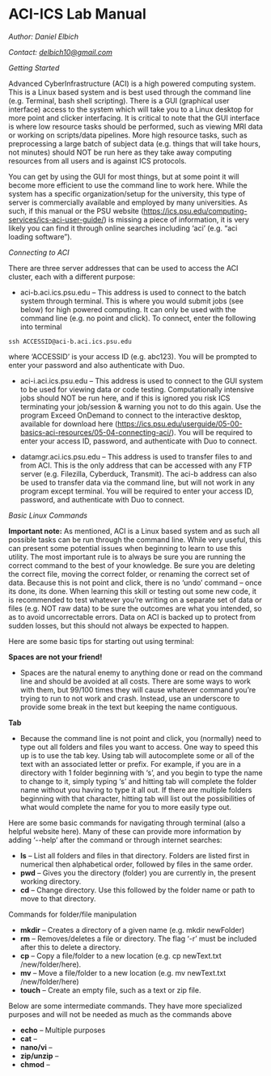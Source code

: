 # ACI-ICS Lab Manual
*Author: Daniel Elbich*

*Contact: delbich10@gmail.com*

*Getting Started*

Advanced CyberInfrastructure (ACI) is a high powered computing system. This is a Linux based system and is best used through the command line (e.g. Terminal, bash shell scripting). There is a GUI (graphical user interface) access to the system which will take you to a Linux desktop for more point and clicker interfacing. It is critical to note that the GUI interface is where low resource tasks should be performed, such as viewing MRI data or working on scripts/data pipelines. More high resource tasks, such as preprocessing a large batch of subject data (e.g. things that will take hours, not minutes) should NOT be run here as they take away computing resources from all users and is against ICS protocols. 

You can get by using the GUI for most things, but at some point it will become more efficient to use the command line to work here. While the system has a specific organization/setup for the university, this type of server is commercially available and employed by many universities. As such, if this manual or the PSU website (https://ics.psu.edu/computing-services/ics-aci-user-guide/) is missing a piece of information, it is very likely you can find it through online searches including ‘aci’ (e.g. “aci loading software”).


*Connecting to ACI*

There are three server addresses that can be used to access the ACI cluster, each with a different purpose:
- aci-b.aci.ics.psu.edu – This address is used to connect to the batch system through terminal. This is where you would submit jobs (see below) for high powered computing. It can only be used with the command line (e.g. no point and click). To connect, enter the following into terminal

```ssh ACCESSID@aci-b.aci.ics.psu.edu```

where ‘ACCESSID’ is your access ID (e.g. abc123). You will be prompted to enter your password and also authenticate with Duo.

- aci-i.aci.ics.psu.edu – This address is used to connect to the GUI system to be used for viewing data or code testing. Computationally intensive jobs should NOT be run here, and if this is ignored you risk ICS terminating your job/session & warning you not to do this again. Use the program Exceed OnDemand to connect to the interactive desktop, available for download here (https://ics.psu.edu/userguide/05-00-basics-aci-resources/05-04-connecting-aci/). You will be required to enter your access ID, password, and authenticate with Duo to connect.

- datamgr.aci.ics.psu.edu – This address is used to transfer files to and from ACI. This is the only address that can be accessed with any FTP server (e.g. Filezilla, Cyberduck, Transmit). The aci-b address can also be used to transfer data via the command line, but will not work in any program except terminal. You will be required to enter your access ID, password, and authenticate with Duo to connect.

*Basic Linux Commands*

**Important note:**
As mentioned, ACI is a Linux based system and as such all possible tasks can be run through the command line. While very useful, this can present some potential issues when beginning to learn to use this utility. The most important rule is to always be sure you are running the correct command to the best of your knowledge. Be sure you are deleting the correct file, moving the correct folder, or renaming the correct set of data. Because this is not point and click, there is no ‘undo’ command – once its done, its done. When learning this skill or testing out some new code, it is recommended to test whatever you’re writing on a separate set of data or files (e.g. NOT raw data) to be sure the outcomes are what you intended, so as to avoid uncorrectable errors. Data on ACI is backed up to protect from sudden losses, but this should not always be expected to happen.

Here are some basic tips for starting out using terminal:

**Spaces are not your friend!**
- Spaces are the natural enemy to anything done or read on the command line and should be avoided at all costs. There are some ways to work with them, but 99/100 times they will cause whatever command you’re trying to run to not work and crash. Instead, use an underscore to provide some break in the text but keeping the name contiguous.

**Tab**
- Because the command line is not point and click, you (normally) need to type out all folders and files you want to access. One way to speed this up is to use the tab key. Using tab will autocomplete some or all of the text with an associated letter or prefix. For example, if you are in a directory with 1 folder beginning with ‘s’, and you begin to type the name to change to it, simply typing ‘s’ and hitting tab will complete the folder name without you having to type it all out. If there are multiple folders beginning with that character, hitting tab will list out the possibilities of what would complete the name for you to more easily type out.




Here are some basic commands for navigating through terminal (also a helpful website here). Many of these can provide more information by adding ‘--help’ after the command or through internet searches:

- **ls** – List all folders and files in that directory. Folders are listed first in numerical then alphabetical order, followed by files in the same order.
- **pwd** – Gives you the directory (folder) you are currently in, the present working directory.  
- **cd** – Change directory. Use this followed by the folder name or path to move to that directory.

Commands for folder/file manipulation

- **mkdir** – Creates a directory of a given name (e.g. mkdir newFolder)
- **rm** – Removes/deletes a file or directory. The flag ‘-r’ must be included after this to delete a directory.
- **cp** – Copy a file/folder to a new location (e.g. cp newText.txt /new/folder/here).
- **mv** – Move a file/folder to a new location (e.g. mv newText.txt /new/folder/here)
- **touch** – Create an empty file, such as a text or zip file.

Below are some intermediate commands. They have more specialized purposes and will not be needed as much as the commands above

- **echo** – Multiple purposes
- **cat** – 
- **nano/vi** – 
- **zip/unzip** – 
- **chmod** – 


